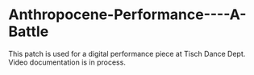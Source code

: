 # Anthropocene-Performance----A-Battle

This patch is used for a digital performance piece at Tisch Dance Dept. Video documentation is in process. 
